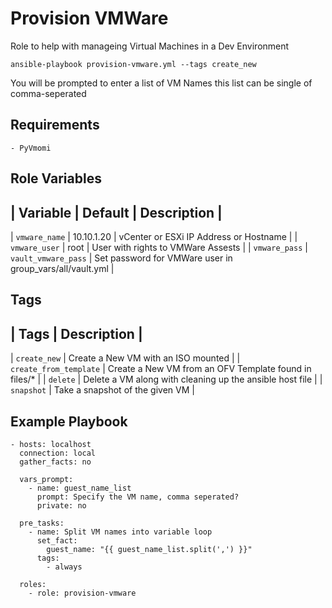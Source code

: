 Provision VMWare
=========

Role to help with manageing Virtual Machines in a Dev Environment

	ansible-playbook provision-vmware.yml --tags create_new

You will be prompted to enter a list of VM Names this list can be single of comma-seperated

Requirements
------------

	- PyVmomi

Role Variables
--------------

| Variable | Default | Description |
------------------------------------
| `vmware_name` | 10.10.1.20 | vCenter or ESXi IP Address or Hostname |
| `vmware_user` | root | User with rights to VMWare Assests |
| `vmware_pass` | `vault_vmware_pass` | Set password for VMWare user in group_vars/all/vault.yml |

Tags
----

| Tags | Description |
----------------------
| `create_new` | Create a New VM with an ISO mounted |
| `create_from_template` | Create a New VM from an OFV Template found in files/* |
| `delete` | Delete a VM along with cleaning up the ansible host file |
| `snapshot` | Take a snapshot of the given VM |

Example Playbook
----------------

	- hosts: localhost
	  connection: local
	  gather_facts: no
	
	  vars_prompt:
	    - name: guest_name_list
	      prompt: Specify the VM name, comma seperated?
	      private: no
	
	  pre_tasks:
	    - name: Split VM names into variable loop
	      set_fact:
	        guest_name: "{{ guest_name_list.split(',') }}"
	      tags:
	        - always
	
	  roles:
	    - role: provision-vmware

